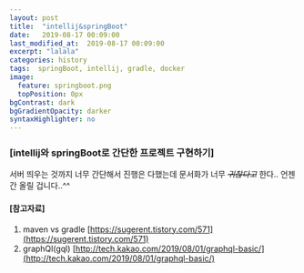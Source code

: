 ```yaml
---
layout: post
title:  "intellij&springBoot"
date:   2019-08-17 00:09:00
last_modified_at:  2019-08-17 00:09:00
excerpt: "lalala"
categories: history
tags:  springBoot, intellij, gradle, docker
image:
  feature: springboot.png
  topPosition: 0px
bgContrast: dark
bgGradientOpacity: darker
syntaxHighlighter: no
---
```


### [intellij와 springBoot로 간단한 프로젝트 구현하기]

서버 띄우는 것까지 너무 간단해서 진행은 다했는데 문서화가 너무 *~~*귀찮다고*~~* 한다..
언젠간 올릴 겁니다..^^

#### [참고자료]

1. maven vs gradle
   [https://sugerent.tistory.com/571](https://sugerent.tistory.com/571)
2. graphQl(gql)
   [http://tech.kakao.com/2019/08/01/graphql-basic/](http://tech.kakao.com/2019/08/01/graphql-basic/)
